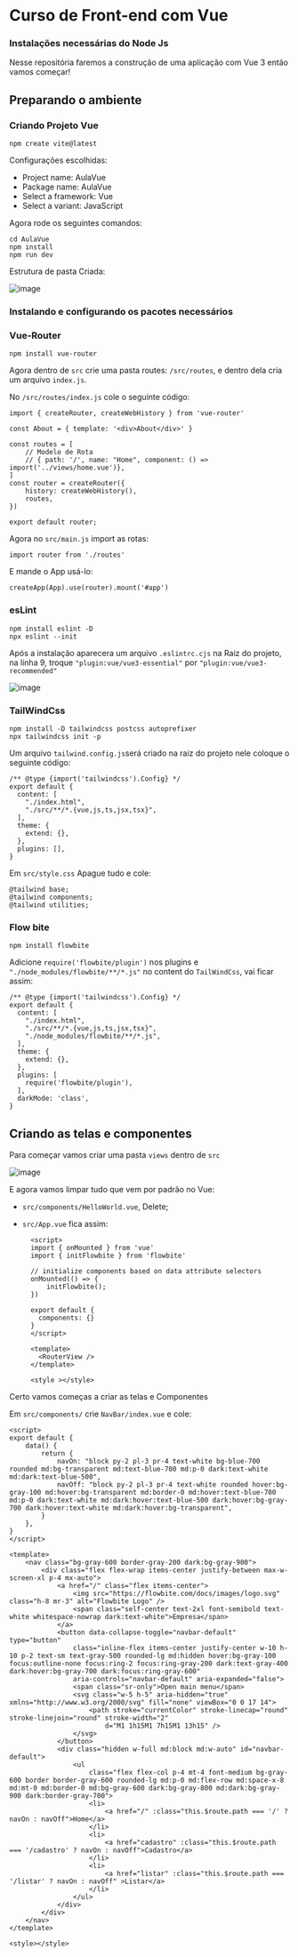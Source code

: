 # Curso de Front-end com Vue
### Instalações necessárias do Node Js
Nesse repositória faremos a construção de uma aplicação com Vue 3 então vamos começar!

## Preparando o ambiente

### Criando Projeto Vue
    npm create vite@latest

Configurações escolhidas: 
- Project name: AulaVue
- Package name: AulaVue
- Select a framework: Vue
- Select a variant: JavaScript

Agora rode os seguintes comandos:

    cd AulaVue
    npm install
    npm run dev
Estrutura de pasta Criada: 

![image](https://github.com/IgorRSousa/Aula_Vue/assets/106490786/c41b311f-dc27-48d3-8e7a-86b0a48d2c04)


### Instalando e configurando os pacotes necessários

### Vue-Router

    npm install vue-router

Agora dentro de `src` crie uma pasta routes: `/src/routes`, e dentro dela cria um arquivo `index.js`.

No `/src/routes/index.js` cole o seguinte código:

    import { createRouter, createWebHistory } from 'vue-router'

    const About = { template: '<div>About</div>' }
    
    const routes = [
        // Modelo de Rota
        // { path: '/', name: "Home", component: () => import('../views/home.vue')}, 
    ]
    const router = createRouter({
        history: createWebHistory(),
        routes,
    })
    
    export default router;

Agora no `src/main.js` import as rotas:

    import router from './routes'

E mande o App usá-lo:

    createApp(App).use(router).mount('#app')

### esLint

    npm install eslint -D
    npx eslint --init
Após a instalação aparecera um arquivo `.eslintrc.cjs` na Raiz do projeto, na linha 9, troque `"plugin:vue/vue3-essential"` por `"plugin:vue/vue3-recommended"`

![image](https://github.com/IgorRSousa/Aula_Vue/assets/106490786/fd12b78a-5b8d-42f9-8aa5-36ad6154d9d5)

### TailWindCss

    npm install -D tailwindcss postcss autoprefixer
    npx tailwindcss init -p

Um arquivo `tailwind.config.js`será criado na raiz do projeto nele coloque o seguinte código: 

    /** @type {import('tailwindcss').Config} */
    export default {
      content: [
        "./index.html",
        "./src/**/*.{vue,js,ts,jsx,tsx}",
      ],
      theme: {
        extend: {},
      },
      plugins: [],
    }
Em `src/style.css` Apague tudo e cole: 
    
    @tailwind base;
    @tailwind components;
    @tailwind utilities;

### Flow bite

    npm install flowbite

Adicione `require('flowbite/plugin')` nos plugins e `"./node_modules/flowbite/**/*.js"` no content do `TailWindCss`, vai ficar assim:
    
    /** @type {import('tailwindcss').Config} */
    export default {
      content: [
        "./index.html",
        "./src/**/*.{vue,js,ts,jsx,tsx}",
        "./node_modules/flowbite/**/*.js",
      ],
      theme: {
        extend: {},
      },
      plugins: [
        require('flowbite/plugin'),
      ],
      darkMode: 'class',
    }

## Criando as telas e componentes

Para começar vamos criar uma pasta `views` dentro de `src`

![image](https://github.com/IgorRSousa/Aula_Vue/assets/106490786/0d545beb-b246-42b6-843e-00c5f9e9797d)

E agora vamos limpar tudo que vem por padrão no Vue: 
- `src/components/HelloWorld.vue`, Delete;
- `src/App.vue` fica assim:

        <script>
        import { onMounted } from 'vue'
        import { initFlowbite } from 'flowbite'
        
        // initialize components based on data attribute selectors
        onMounted(() => {
            initFlowbite();
        })
        
        export default {
          components: {}
        }
        </script>
        
        <template>
          <RouterView />
        </template>
        
        <style ></style>

Certo vamos começas a criar as telas e Componentes

Em `src/components/` crie `NavBar/index.vue` e cole: 

    <script>
    export default {
        data() {
            return {
                navOn: "block py-2 pl-3 pr-4 text-white bg-blue-700 rounded md:bg-transparent md:text-blue-700 md:p-0 dark:text-white md:dark:text-blue-500",
                navOff: "block py-2 pl-3 pr-4 text-white rounded hover:bg-gray-100 md:hover:bg-transparent md:border-0 md:hover:text-blue-700 md:p-0 dark:text-white md:dark:hover:text-blue-500 dark:hover:bg-gray-700 dark:hover:text-white md:dark:hover:bg-transparent",
            }
        },
    }
    </script>
    
    <template>
        <nav class="bg-gray-600 border-gray-200 dark:bg-gray-900">
            <div class="flex flex-wrap items-center justify-between max-w-screen-xl p-4 mx-auto">
                <a href="/" class="flex items-center">
                    <img src="https://flowbite.com/docs/images/logo.svg" class="h-8 mr-3" alt="Flowbite Logo" />
                    <span class="self-center text-2xl font-semibold text-white whitespace-nowrap dark:text-white">Empresa</span>
                </a>
                <button data-collapse-toggle="navbar-default" type="button"
                    class="inline-flex items-center justify-center w-10 h-10 p-2 text-sm text-gray-500 rounded-lg md:hidden hover:bg-gray-100 focus:outline-none focus:ring-2 focus:ring-gray-200 dark:text-gray-400 dark:hover:bg-gray-700 dark:focus:ring-gray-600"
                    aria-controls="navbar-default" aria-expanded="false">
                    <span class="sr-only">Open main menu</span>
                    <svg class="w-5 h-5" aria-hidden="true" xmlns="http://www.w3.org/2000/svg" fill="none" viewBox="0 0 17 14">
                        <path stroke="currentColor" stroke-linecap="round" stroke-linejoin="round" stroke-width="2"
                            d="M1 1h15M1 7h15M1 13h15" />
                    </svg>
                </button>
                <div class="hidden w-full md:block md:w-auto" id="navbar-default">
                    <ul
                        class="flex flex-col p-4 mt-4 font-medium bg-gray-600 border border-gray-600 rounded-lg md:p-0 md:flex-row md:space-x-8 md:mt-0 md:border-0 md:bg-gray-600 dark:bg-gray-800 md:dark:bg-gray-900 dark:border-gray-700">
                        <li>
                            <a href="/" :class="this.$route.path === '/' ? navOn : navOff">Home</a>
                        </li>
                        <li>
                            <a href="cadastro" :class="this.$route.path === '/cadastro' ? navOn : navOff">Cadastro</a>
                        </li>
                        <li>
                            <a href="listar" :class="this.$route.path === '/listar' ? navOn : navOff" >Listar</a>
                        </li>
                    </ul>
                </div>
            </div>
        </nav>
    </template>
    
    <style></style>
